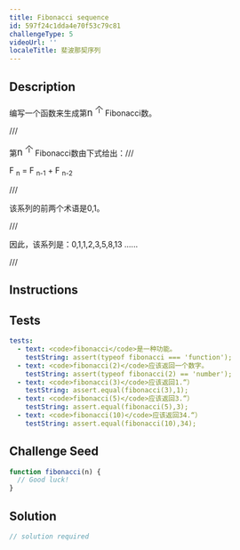 ```yaml
---
title: Fibonacci sequence
id: 597f24c1dda4e70f53c79c81
challengeType: 5
videoUrl: ''
localeTitle: 斐波那契序列
---
```


## Description
<section id="description"><p>编写一个函数来生成第<big>n <sup>个</sup></big> Fibonacci数。 </p> /// <p>第<big>n <sup>个</sup></big> Fibonacci数由下式给出：/// </p><p> F <sub>n</sub> = F <sub>n-1</sub> + F <sub>n-2</sub> </p> /// <p>该系列的前两个术语是0,1。 </p> /// <p>因此，该系列是：0,1,1,2,3,5,8,13 ...... </p> /// </section>

## Instructions
<section id="instructions">
</section>

## Tests
<section id='tests'>

```yml
tests:
  - text: <code>fibonacci</code>是一种功能。
    testString: assert(typeof fibonacci === 'function');
  - text: <code>fibonacci(2)</code>应该返回一个数字。
    testString: assert(typeof fibonacci(2) == 'number');
  - text: <code>fibonacci(3)</code>应该返回1.“）
    testString: assert.equal(fibonacci(3),1);
  - text: <code>fibonacci(5)</code>应该返回3.“）
    testString: assert.equal(fibonacci(5),3);
  - text: <code>fibonacci(10)</code>应该返回34.“）
    testString: assert.equal(fibonacci(10),34);

```

</section>

## Challenge Seed
<section id='challengeSeed'>

<div id='js-seed'>

```js
function fibonacci(n) {
  // Good luck!
}

```

</div>



</section>

## Solution
<section id='solution'>

```js
// solution required
```
</section>
